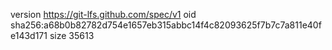 version https://git-lfs.github.com/spec/v1
oid sha256:a68b0b82782d754e1657eb315abbc14f4c82093625f7b7c7a811e40fe143d171
size 35613
